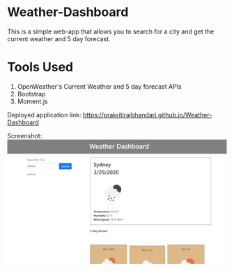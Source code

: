 # Weather-Dashboard

This is a simple web-app that allows you to search for a city and get the current weather and 5 day forecast.

# Tools Used

1. OpenWeather's Current Weather and 5 day forecast APIs
2. Bootstrap
3. Moment.js

Deployed application link: https://prakritirajbhandari.github.io/Weather-Dashboard

Screenshot:
![](/images/image1.PNG)
